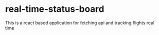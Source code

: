 # real-time-status-board
This is a react based application for fetching api and tracking flights real time
